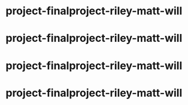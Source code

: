 # project-finalproject-riley-matt-will
# project-finalproject-riley-matt-will
# project-finalproject-riley-matt-will
# project-finalproject-riley-matt-will
